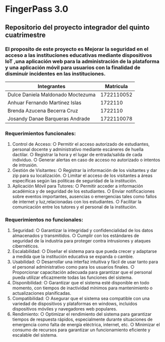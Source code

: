 # FingerPass 3.0
## Repositorio del proyecto integrador del quinto cuatrimestre 

### El proposito de este proyecto es Mejorar la seguridad en el acceso a las instituciones educativas mediante dispositivos IoT ,una aplicación web para la administración de la plataforma y una aplicación móvil para usuarios con la finalidad de disminuir incidentes en las instituciones.


| Integrantes |Matricula |
|-------------|-----------|
|Dulce Daniela Maldonado Moctezuma | 1722110052 |
| Anhuar Fernando Martinez Islas | 1722110 |
| Brenda Azucena Becerra Cruz | 1722110 |
| Josandy Danae Barqueras Andrade | 1722110078 |

### Requerimientos funcionales:
1. Control de Acceso:
○ Permitir el acceso autorizado de estudiantes, personal docente y
administrativo mediante escáneres de huella dactilar.
○ Registrar la hora y el lugar de entrada/salida de cada individuo.
○ Generar alertas en caso de acceso no autorizado o intentos de
intrusión.
2. Gestión de Visitantes:
○ Registrar la información de los visitantes y dar zip para su localización.
○ Limitar el acceso de los visitantes a áreas específicas según las
políticas de seguridad de la institución.
3. Aplicación Móvil para Tutores:
○ Permitir acceder a información académica y de seguridad de los
estudiantes.
○ Enviar notificaciones sobre eventos importantes, ausencias o
emergencias tales como fallos de internet y luz,relacionadas con los
estudiantes.
○ Facilitar la comunicación entre los tutores y el personal de la
institución.


### Requerimientos no funcionales:
1. Seguridad:
○ Garantizar la integridad y confidencialidad de los datos almacenados y
transmitidos.
○ Cumplir con los estándares de seguridad de la industria para proteger
contra intrusiones y ataques cibernéticos.
2. Escalabilidad:
○ Diseñar el sistema para que pueda crecer y adaptarse a medida que la
institución educativa se expanda o cambie.
3. Usabilidad:
○ Desarrollar una interfaz intuitiva y fácil de usar tanto para el personal
administrativo como para los usuarios finales.
○ Proporcionar capacitación adecuada para garantizar que el personal
pueda utilizar eficazmente todas las funciones del sistema.
4. Disponibilidad:
○ Garantizar que el sistema esté disponible en todo momento, con
tiempos de inactividad mínimos para mantenimiento o actualizaciones
planificadas.
5. Compatibilidad:
○ Asegurar que el sistema sea compatible con una variedad de
dispositivos y plataformas en windows, incluidos dispositivos móviles y
navegadores web populares.
6. Rendimiento:
○ Optimizar el rendimiento del sistema para garantizar tiempos de
respuesta rápidos, especialmente durante situaciones de emergencia
como falta de energía eléctrica, internet, etc.
○ Minimizar el consumo de recursos para garantizar un funcionamiento
eficiente y escalable del sistema.
